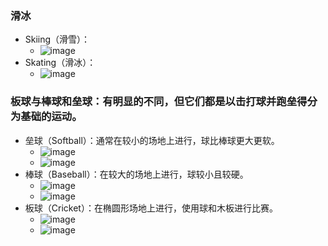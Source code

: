 ### 滑冰
- Skiing（滑雪）：
  - ![image](https://github.com/user-attachments/assets/cb307a37-8835-471e-8168-6b88ee26543e)
- Skating（滑冰）：
  - ![image](https://github.com/user-attachments/assets/5fce4e14-10ba-491d-8acb-8f11f4968c3f)

### 板球与棒球和垒球：有明显的不同，但它们都是以击打球并跑垒得分为基础的运动。
- 垒球（Softball）：通常在较小的场地上进行，球比棒球更大更软。
  - ![image](https://github.com/user-attachments/assets/f8d3c5b0-3de2-4677-b01b-197dfc64907f)
  - ![image](https://github.com/user-attachments/assets/1feac5cf-fdcb-4c93-9f2c-44132ad104c7)
- 棒球（Baseball）：在较大的场地上进行，球较小且较硬。
  - ![image](https://github.com/user-attachments/assets/a47b21c0-27f2-472e-b46c-a53e05cc221b)
  - ![image](https://github.com/user-attachments/assets/3f046445-904d-44f3-aef2-dee687872bdc)
- 板球（Cricket）：在椭圆形场地上进行，使用球和木板进行比赛。
  - ![image](https://github.com/user-attachments/assets/51c2f7a1-e8e0-4271-a385-5975cc70e01c)
  - ![image](https://github.com/user-attachments/assets/37b80b56-1c18-485e-a4cb-e7f76e7b6541)
